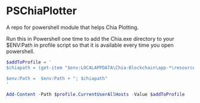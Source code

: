 # PSChiaPlotter
A repo for powershell module that helps Chia Plotting. 

Run this in Powershell one time to add the Chia.exe directory to your $ENV:Path in profile script so that it is available every time you open powershell.

```Powershell
$addToProfile = '
$chiapath = (get-item "$env:LOCALAPPDATA\Chia-Blockchain\app-*\resources\app.asar.unpacked\daemon\").fullname

$env:Path =  $env:Path + "; $chiapath"
'

Add-Content -Path $profile.CurrentUserAllHosts -Value $addToProfile
```
